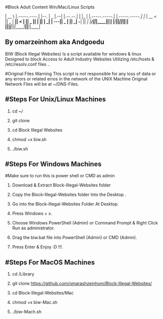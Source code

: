 #Block Adult Content Win/Mac/Linux Scripts 

|   __ \  |.-----.----.|  |--.    |   _   |.--|  |.--.--.|  |  |_     |      |.-----.-----.|  |_.-----.-----.|  |_ 
|   __ <  ||  _  |  __||    <     |       ||  _  ||  |  ||  |   _|    |   ---||  _  |     ||   _|  -__|     ||   _|
|______/__||_____|____||__|__|    |___|___||_____||_____||__|____|    |______||_____|__|__||____|_____|__|__||____|
                                                                                                                   
                                                                                                                                                           
By omarzeinhom aka Andgoedu 
---------
BIW (Block Illegal Websites) Is a script available for windows & linux 
Designed to block Access to Adult Industry Websites Utilizing /etc/hosts & /etc/resolv.conf files ..

#Original Files Warning 
This script is not responsible for any loss of data or any errors or related erros in the network of the UNIX Machine
Original Network Files will be at ~/DNS-Files.


#Steps For Unix/Linux Machines 
-------------------------------------------------

1. cd ~/ 

2. git clone 

3. cd Block Illegal Websites

3. chmod +x biw.sh

4. ./biw.sh


#Steps For Windows Machines 
-------------------------------------------------
#Make sure to run this is power shell or CMD as admin

1.  Download & Extract Block-Illegal-Websites folder

2.  Copy the Block-Illegal-Websites folder Into the Desktop . 

3.  Go into the Block-Illegal-Websites Folder At Desktop.

4.  Press Windows + x.

5.  Choose Windows PowerShell (Admin) or Command Prompt & Right Click Run as administrator.

6.  Drag the biw.bat file into PowerShell (Admin) or CMD (Admin).

7.  Press Enter & Enjoy :D !!!.


#Steps For MacOS Machines 
-------------------------------------------------

1.  cd /Library

2.  git clone https://github.com/omarashzeinhom/Block-Illegal-Websites/

3.  cd Block-Illegal-Websites/Mac

4.  chmod +x biw-Mac.sh

5.  ./biw-Mach.sh



 
